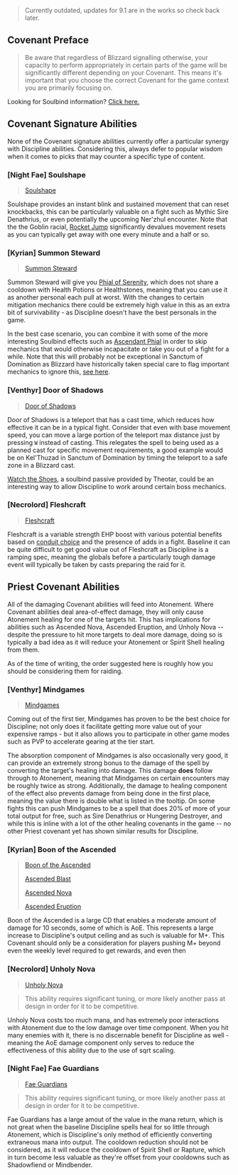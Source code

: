 > Currently outdated, updates for 9.1 are in the works so check back later.
## Covenant Preface

> Be aware that regardless of Blizzard signalling otherwise, your capacity to perform appropriately in certain parts of the game will be significantly different depending on your Covenant. This means it's important that you choose the correct Covenant for the game context you are primarily focusing on.

Looking for Soulbind information? [Click here.](soulbinds.md)


## Covenant Signature Abilities

None of the Covenant signature abilities currently offer a particular synergy with Discipline abilities. Considering this, always defer to popular wisdom when it comes to picks that may counter a specific type of content.

### [Night Fae] Soulshape

> [Soulshape](https://shadowlands.wowhead.com/spell=310143/soulshape)

Soulshape provides an instant blink and sustained movement that can reset knockbacks, this can be particularly valuable on a fight such as Mythic Sire Denathrius, or even potentially the upcoming Ner'zhul encounter. Note that the the Goblin racial, [Rocket Jump](https://www.wowhead.com/spell=69070/rocket-jump) significantly devalues movement resets as you can typically get away with one every minute and a half or so.

### [Kyrian] Summon Steward

> [Summon Steward](https://shadowlands.wowhead.com/spell=324739)

Summon Steward will give you [Phial of Serenity](https://shadowlands.wowhead.com/item=177278/phial-of-serenity), which does not share a cooldown with Health Potions or Healthstones, meaning that you can use it as another personal each pull at worst. With the changes to certain mitigation mechanics there could be extremely high value in this as an extra bit of survivability - as Discipline doesn't have the best personals in the game.

In the best case scenario, you can combine it with some of the more interesting Soulbind effects such as [Ascendant Phial](https://shadowlands.wowhead.com/spell=329776/ascendant-phial) in order to skip mechanics that would otherwise incapacitate or take you out of a fight for a while. Note that this will probably not be exceptional in Sanctum of Domination as Blizzard have historically taken special care to flag important mechanics to ignore this, [see here](https://www.wowhead.com/news=318905.3/dwarf-stoneform-and-kyrian-phial-no-longer-removes-some-castle-nathria-bleeds).

### [Venthyr] Door of Shadows

> [Door of Shadows](https://shadowlands.wowhead.com/spell=300728/door-of-shadows)

Door of Shadows is a teleport that has a cast time, which reduces how effective it can be in a typical fight. Consider that even with base movement speed, you can move a large portion of the teleport max distance just by pressing `W` instead of casting. This relegates the spell to being used as a planned cast for specific movement requirements, a good example would be on Kel'Thuzad in Sanctum of Domination by timing the teleport to a safe zone in a Blizzard cast.

[Watch the Shoes](https://shadowlands.wowhead.com/spell=336140/watch-the-shoes), a soulbind passive provided by Theotar, could be an interesting way to allow Discipline to work around certain boss mechanics.

### [Necrolord] Fleshcraft

> [Fleshcraft](https://shadowlands.wowhead.com/spell=324631/fleshcraft)

Fleshcraft is a variable strength EHP boost with various potential benefits based on [conduit choice](https://shadowlands.wowhead.com/spell=323074/volatile-solvent) and the presence of adds in a fight. Baseline it can be quite difficult to get good value out of Fleshcraft as Discipline is a ramping spec, meaning the globals before a particularly tough damage event will typically be taken by casts preparing the raid for it.

## Priest Covenant Abilities

All of the damaging Covenant abilities will feed into Atonement. Where Covenant abilities deal area-of-effect damage, they will only cause Atonement healing for one of the targets hit. This has implications for abilities such as Ascended Nova, Ascended Eruption, and Unholy Nova -- despite the pressure to hit more targets to deal more damage, doing so is typically a bad idea as it will reduce your Atonement or Spirit Shell healing from them.

As of the time of writing, the order suggested here is roughly how you should be considering them for raiding.

### [Venthyr] Mindgames

> [Mindgames](https://shadowlands.wowhead.com/spell=323673/mindgames)

Coming out of the first tier, Mindgames has proven to be the best choice for Discipline; not only does it facilitate getting more value out of your expensive ramps - but it also allows you to participate in other game modes such as PVP to accelerate gearing at the tier start. 

The absorption component of Mindgames is also occasionally very good, it can provide an extremely strong bonus to the damage of the spell by converting the target's healing into damage. This damage **does** follow through to Atonement, meaning that Mindgames on certain encounters may be roughly twice as strong. Additionally, the damage to healing component of the effect also prevents damage from being done in the first place, meaning the value there is double what is listed in the tooltip. On some fights this can push Mindgames to be a spell that does 20% of more of your total output for free, such as Sire Denathrius or Hungering Destroyer, and while this is inline with a lot of the other healing covenants in the game -- no other Priest covenant yet has shown similar results for Discipline.

### [Kyrian] Boon of the Ascended

> [Boon of the Ascended](https://shadowlands.wowhead.com/spell=325013/boon-of-the-ascended)
>
> [Ascended Blast](https://shadowlands.wowhead.com/spell=325315/ascended-blast)
>
> [Ascended Nova](https://shadowlands.wowhead.com/spell=325020/ascended-nova)
>
> [Ascended Eruption](https://shadowlands.wowhead.com/spell=325326/ascended-eruption)

Boon of the Ascended is a large CD that enables a moderate amount of damage for 10 seconds, some of which is AoE. This represents a large increase to Discipline's output ceiling and as such is valuable for M+. This Covenant should only be a consideration for players pushing M+ beyond even the weekly level required to get rewards, and even then 

### [Necrolord] Unholy Nova

> [Unholy Nova](https://shadowlands.wowhead.com/spell=324724/unholy-nova)

> This ability requires significant tuning, or more likely another pass at design in order for it to be competitive.

Unholy Nova costs too much mana, and has extremely poor interactions with Atonement due to the low damage over time component. When you hit many enemies with it, there is no discernable benefit for Discipline as well - meaning the AoE damage component only serves to reduce the effectiveness of this ability due to the use of sqrt scaling. 

### [Night Fae] Fae Guardians

> [Fae Guardians](https://shadowlands.wowhead.com/spell=327661/fae-guardians)

> This ability requires significant tuning, or more likely another pass at design in order for it to be competitive.

Fae Guardians has a large amout of the value in the mana return, which is not great when the baseline Discipline spells heal for so little through Atonement, which is Discipline's only method of efficiently converting extraneous mana into output. The cooldown reduction should not be considered, as it will reduce the cooldown of Spirit Shell or Rapture, which in turn become less valuable as they're offset from your cooldowns such as Shadowfiend or Mindbender.
